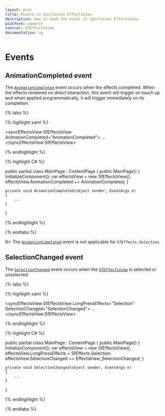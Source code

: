 ```yaml
---
layout: post
title: Events in Syncfusion EffectsView
description: How to hook the event in Syncfusion EffectsView
platform: xamarin
control: SfEffectsView
documentation: ug
---
```


# Events

## AnimationCompleted event

The [`AnimationCompleted`](https://help.syncfusion.com/cr/cref_files/xamarin/Syncfusion.Core.XForms~Syncfusion.XForms.EffectsView.SfEffectsView~AnimationCompleted_EV.html) event occurs when the effects completed. When the effects rendered on direct interaction, this event will trigger on touch up and when applied programmatically, it will trigger immediately on its completion.

{% tabs %} 

{% highlight xaml %} 

<syncEffectsView:SfEffectsView AnimationCompleted="AnimationCompleted">
    ...
</syncEffectsView:SfEffectsView>
  
{% endhighlight %}

{% highlight C# %} 

public partial class MainPage : ContentPage
{
    public MainPage()
    {
        InitializeComponent();
        var effectsView = new SfEffectsView();
        effectsView.AnimationCompleted += AnimationCompleted;
    }

    private void AnimationCompleted(object sender, EventArgs e)
    {
        ...
    }
}

{% endhighlight %}

{% endtabs %}

N> The [`AnimationCompleted`](https://help.syncfusion.com/cr/cref_files/xamarin/Syncfusion.Core.XForms~Syncfusion.XForms.EffectsView.SfEffectsView~AnimationCompleted_EV.html) event is not applicable for `SfEffects.Selection`.

## SelectionChanged event

The [`SelectionChanged`](https://help.syncfusion.com/cr/cref_files/xamarin/Syncfusion.Core.XForms~Syncfusion.XForms.EffectsView.SfEffectsView~SelectionChanged_EV.html) event occurs when the [`SfEffectsView`](https://help.syncfusion.com/cr/cref_files/xamarin/Syncfusion.Core.XForms~Syncfusion.XForms.EffectsView.SfEffectsView.html) is selected or unselected.

{% tabs %} 

{% highlight xaml %} 

<syncEffectsView:SfEffectsView LongPressEffects="Selection" SelectionChanged="SelectionChanged">
    ...
</syncEffectsView:SfEffectsView>
  
{% endhighlight %}

{% highlight C# %} 

public partial class MainPage : ContentPage
{
    public MainPage()
    {
        InitializeComponent();
        var effectsView = new SfEffectsView();
        effectsView.LongPressEffects = SfEffects.Selection;
        effectsView.SelectionChanged += EffectsView_SelectionChanged;
    }

    private void SelectionChanged(object sender, EventArgs e)
    {
        ...
    }
}

{% endhighlight %}

{% endtabs %}
